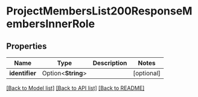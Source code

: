 # ProjectMembersList200ResponseMembersInnerRole

## Properties

Name | Type | Description | Notes
------------ | ------------- | ------------- | -------------
**identifier** | Option<**String**> |  | [optional]

[[Back to Model list]](../README.md#documentation-for-models) [[Back to API list]](../README.md#documentation-for-api-endpoints) [[Back to README]](../README.md)


